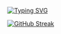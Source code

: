 [![Typing SVG](https://readme-typing-svg.herokuapp.com?font=Fira+Code&pause=1000&random=false&width=435&lines=Desenvolvedor+Python+Full+Stack)](https://git.io/typing-svg)



[![GitHub Streak](https://github-readme-streak-stats.herokuapp.com?user=lmescoito&theme=python-dark)](https://git.io/streak-stats)


  
